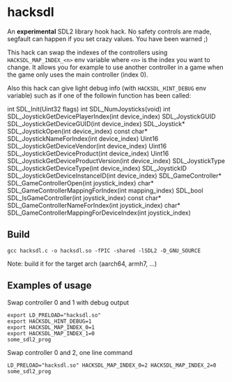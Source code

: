 # hacksdl

An **experimental** SDL2 library hook hack. No safety controls are made, segfault can happen if you set crazy values. You have been warned ;)

This hack can swap the indexes of the controllers using `HACKSDL_MAP_INDEX_<n>` env variable where `<n>` is the index you want to change. It allows you for example to use another controller in a game when the game only uses the main controller (index 0).

Also this hack can give light debug info (with `HACKSDL_HINT_DEBUG` env variable) such as if one of the followin function has been called:

int SDL_Init(Uint32 flags)
int SDL_NumJoysticks(void)
int SDL_JoystickGetDevicePlayerIndex(int device_index)
SDL_JoystickGUID SDL_JoystickGetDeviceGUID(int device_index)
SDL_Joystick* SDL_JoystickOpen(int device_index)
const char* SDL_JoystickNameForIndex(int device_index)
Uint16 SDL_JoystickGetDeviceVendor(int device_index)
Uint16 SDL_JoystickGetDeviceProduct(int device_index)
Uint16 SDL_JoystickGetDeviceProductVersion(int device_index)
SDL_JoystickType SDL_JoystickGetDeviceType(int device_index)
SDL_JoystickID SDL_JoystickGetDeviceInstanceID(int device_index)
SDL_GameController* SDL_GameControllerOpen(int joystick_index)
char* SDL_GameControllerMappingForIndex(int mapping_index)
SDL_bool SDL_IsGameController(int joystick_index)
const char* SDL_GameControllerNameForIndex(int joystick_index)
char* SDL_GameControllerMappingForDeviceIndex(int joystick_index)

## Build

```
gcc hacksdl.c -o hacksdl.so -fPIC -shared -lSDL2 -D_GNU_SOURCE
```

Note: build it for the target arch (aarch64, armh7, ...)

## Examples of usage

Swap controller 0 and 1 with debug output
```
export LD_PRELOAD="hacksdl.so"
export HACKSDL_HINT_DEBUG=1
export HACKSDL_MAP_INDEX_0=1
export HACKSDL_MAP_INDEX_1=0
some_sdl2_prog
```

Swap controller 0 and 2, one line command

```
LD_PRELOAD="hacksdl.so" HACKSDL_MAP_INDEX_0=2 HACKSDL_MAP_INDEX_2=0 some_sdl2_prog
```